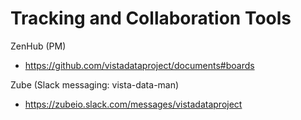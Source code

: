 
# Tracking and Collaboration Tools

ZenHub (PM)
* https://github.com/vistadataproject/documents#boards

Zube (Slack messaging:  vista-data-man)
* https://zubeio.slack.com/messages/vistadataproject

